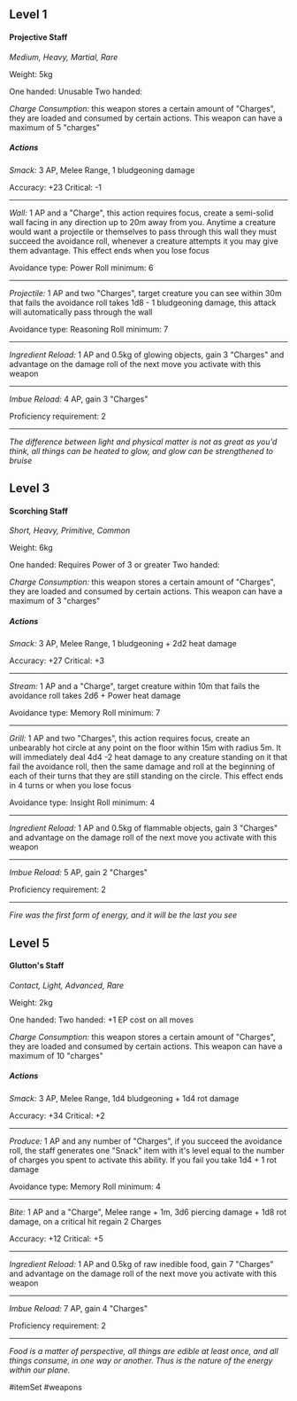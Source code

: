 ## Level 1
#### Projective Staff
*Medium, Heavy, Martial, Rare*

Weight: 5kg

One handed: Unusable
Two handed: 

*Charge Consumption:* this weapon stores a certain amount of "Charges", they are loaded and consumed by certain actions. This weapon can have a maximum of 5 "charges"
##### Actions

*Smack:* 3 AP, Melee Range, 1 bludgeoning damage

Accuracy: +23
Critical: -1

---

*Wall:* 1 AP and a "Charge", this action requires focus, create a semi-solid wall facing in any direction up to 20m away from you. Anytime a creature would want a projectile or themselves to pass through this wall they must succeed the avoidance roll, whenever a creature attempts it you may give them advantage. This effect ends when you lose focus

Avoidance type: Power
Roll minimum: 6

---

*Projectile:* 1 AP and two "Charges", target creature you can see within 30m that fails the avoidance roll takes 1d8 - 1 bludgeoning damage, this attack will automatically pass through the wall

Avoidance type: Reasoning
Roll minimum: 7

---

*Ingredient Reload:* 1 AP and 0.5kg of glowing objects, gain 3 "Charges" and advantage on the damage roll of the next move you activate with this weapon

---

*Imbue Reload:* 4 AP, gain 3 "Charges"

Proficiency requirement: 2

---
*The difference between light and physical matter is not as great as you'd think, all things can be heated to glow, and glow can be strengthened to bruise*

## Level 3
#### Scorching Staff
*Short, Heavy, Primitive, Common*

Weight: 6kg

One handed: Requires Power of 3 or greater
Two handed: 

*Charge Consumption:* this weapon stores a certain amount of "Charges", they are loaded and consumed by certain actions. This weapon can have a maximum of 3 "charges"
##### Actions

*Smack:* 3 AP, Melee Range, 1 bludgeoning + 2d2 heat damage

Accuracy: +27
Critical: +3

---

*Stream:* 1 AP and a "Charge", target creature within 10m that fails the avoidance roll takes 2d6 + Power heat damage

Avoidance type: Memory
Roll minimum: 7

---

*Grill:* 1 AP and two "Charges", this action requires focus, create an unbearably hot circle at any point on the floor within 15m with radius 5m. It will immediately deal 4d4 -2 heat damage to any creature standing on it that fail the avoidance roll, then the same damage and roll at the beginning of each of their turns that they are still standing on the circle. This effect ends in 4 turns or when you lose focus

Avoidance type: Insight
Roll minimum: 4

---

*Ingredient Reload:* 1 AP and 0.5kg of flammable objects, gain 3 "Charges" and advantage on the damage roll of the next move you activate with this weapon

---

*Imbue Reload:* 5 AP, gain 2 "Charges"

Proficiency requirement: 2

---
*Fire was the first form of energy, and it will be the last you see*

## Level 5
#### Glutton's Staff
*Contact, Light, Advanced, Rare*

Weight: 2kg

One handed: 
Two handed: +1 EP cost on all moves

*Charge Consumption:* this weapon stores a certain amount of "Charges", they are loaded and consumed by certain actions. This weapon can have a maximum of 10 "charges"
##### Actions

*Smack:* 3 AP, Melee Range, 1d4 bludgeoning + 1d4 rot damage

Accuracy: +34
Critical: +2

---

*Produce:* 1 AP and any number of "Charges", if you succeed the avoidance roll, the staff generates one "Snack" item with it's level equal to the number of charges you spent to activate this ability. If you fail you take 1d4 + 1 rot damage

Avoidance type: Memory
Roll minimum: 4

---

*Bite:* 1 AP and a "Charge", Melee range + 1m, 3d6 piercing damage + 1d8 rot damage, on a critical hit regain 2 Charges

Accuracy: +12
Critical: +5

---

*Ingredient Reload:* 1 AP and 0.5kg of raw inedible food, gain 7 "Charges" and advantage on the damage roll of the next move you activate with this weapon

---

*Imbue Reload:* 7 AP, gain 4 "Charges"

Proficiency requirement: 2

---
*Food is a matter of perspective, all things are edible at least once, and all things consume, in one way or another. Thus is the nature of the energy within our plane.*

#itemSet #weapons 